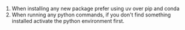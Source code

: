 1. When installing any new package prefer using uv over pip and conda
2. When running any python commands, if you don't find something installed activate the python environment first.
